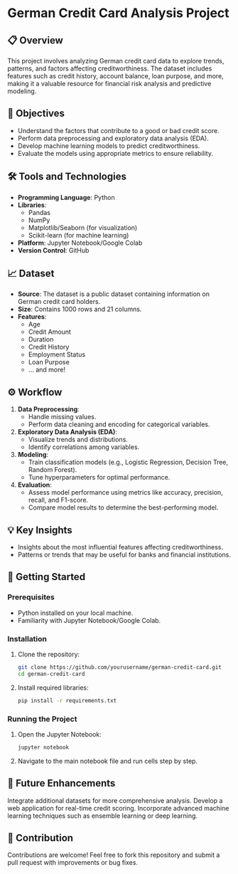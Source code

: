 # German Credit Card Analysis Project

## 📋 Overview

This project involves analyzing German credit card data to explore trends, patterns, and factors affecting creditworthiness. The dataset includes features such as credit history, account balance, loan purpose, and more, making it a valuable resource for financial risk analysis and predictive modeling.

## 🎯 Objectives

- Understand the factors that contribute to a good or bad credit score.
- Perform data preprocessing and exploratory data analysis (EDA).
- Develop machine learning models to predict creditworthiness.
- Evaluate the models using appropriate metrics to ensure reliability.

## 🛠️ Tools and Technologies

- **Programming Language**: Python
- **Libraries**: 
  - Pandas
  - NumPy
  - Matplotlib/Seaborn (for visualization)
  - Scikit-learn (for machine learning)
- **Platform**: Jupyter Notebook/Google Colab
- **Version Control**: GitHub

## 📈 Dataset

- **Source**: The dataset is a public dataset containing information on German credit card holders.
- **Size**: Contains 1000 rows and 21 columns.
- **Features**:
  - Age
  - Credit Amount
  - Duration
  - Credit History
  - Employment Status
  - Loan Purpose
  - ... and more!

## ⚙️ Workflow

1. **Data Preprocessing**:
   - Handle missing values.
   - Perform data cleaning and encoding for categorical variables.
2. **Exploratory Data Analysis (EDA)**:
   - Visualize trends and distributions.
   - Identify correlations among variables.
3. **Modeling**:
   - Train classification models (e.g., Logistic Regression, Decision Tree, Random Forest).
   - Tune hyperparameters for optimal performance.
4. **Evaluation**:
   - Assess model performance using metrics like accuracy, precision, recall, and F1-score.
   - Compare model results to determine the best-performing model.

## 💡 Key Insights

- Insights about the most influential features affecting creditworthiness.
- Patterns or trends that may be useful for banks and financial institutions.

## 🚀 Getting Started

### Prerequisites

- Python installed on your local machine.
- Familiarity with Jupyter Notebook/Google Colab.

### Installation

1. Clone the repository:
   ```bash
   git clone https://github.com/yourusername/german-credit-card.git
   cd german-credit-card

2. Install required libraries:
   ```bash
   pip install -r requirements.txt
   ```
### Running the Project

1. Open the Jupyter Notebook:
   ```bash
   jupyter notebook
   ```
2. Navigate to the main notebook file and run cells step by step.

## 🧩 Future Enhancements

Integrate additional datasets for more comprehensive analysis.
Develop a web application for real-time credit scoring.
Incorporate advanced machine learning techniques such as ensemble learning or deep learning.

## 🤝 Contribution

Contributions are welcome! Feel free to fork this repository and submit a pull request with improvements or bug fixes.


